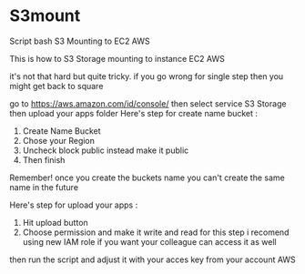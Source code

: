 # S3mount
Script bash S3 Mounting to EC2 AWS

This is how to S3 Storage mounting to instance EC2 AWS

it's not that hard but quite tricky. if you go wrong for single step then you might get back to square

go to https://aws.amazon.com/id/console/ then select service S3 Storage then upload your apps folder
Here's step for create name bucket :
1. Create Name Bucket
2. Chose your Region
3. Uncheck block public instead make it public
4. Then finish

Remember! once you create the buckets name you can't create the same name in the future

Here's step for upload your apps :
1. Hit upload button
2. Choose permission and make it write and read
for this step i recomend using new IAM role if you want your colleague can access it as well

then run the script and adjust it with your acces key from your account AWS
